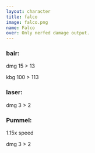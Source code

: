 ```yaml
---
layout: character
title: falco
image: falco.png
name: Falco
over: Only nerfed damage output.
---
```


### bair:

dmg 15 > 13

kbg 100 > 113


### laser:

dmg 3 > 2


### Pummel:

1.15x speed

dmg 3 > 2